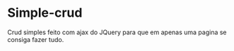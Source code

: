 # Simple-crud

Crud simples feito com ajax do JQuery para que em apenas uma pagina se consiga fazer tudo.

